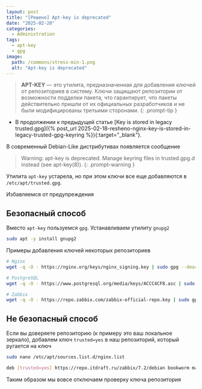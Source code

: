 ```yaml
---
layout: post
title: "[Решено] Аpt-key is deprecated"
date: "2025-02-20"
categories:
  - Administration
tags:
  - apt-key
  - gpg
image:
  path: /commons/stress-min-1.png
  alt: "Аpt-key is deprecated"
---
```


> **APT-KEY** — это утилита, предназначенная для добавления ключей от репозиториев в систему. Ключи защищают репозитории от возможности подделки пакета, что гарантирует, что пакеты действительно пришли от их официальных разработчиков и не были модифицированы третьими сторонами.
{: .prompt-tip }

- В продолжении к предыдущей статье [Key is stored in legacy trusted.gpg]({% post_url 2025-02-18-resheno-nginx-key-is-stored-in-legacy-trusted-gpg-keyring %}){:target="_blank"}.

В современный Debian-Like дистрибутивах появляется сообщение
> Warning: apt-key is deprecated. Manage keyring files in trusted.gpg.d instead (see apt-key(8)).
{: .prompt-warning }

Утилита `apt-key` устарела, но при этом ключи все еще добавляются в `/etc/apt/trusted.gpg`.

Избавляемся от предупреждения

## Безопасный способ

Вместо `apt-key` пользуемся `gpg`. Устанавливаем утилиту `gnupg2`
```bash
sudo apt -y install gnupg2
```

Примеры добавления ключей некоторых репозиториев
```bash
# Nginx
wget -q -O - https://nginx.org/keys/nginx_signing.key | sudo gpg --dearmor -o /etc/apt/trusted.gpg.d/nginx.gpg

# PostgreSQL
wget -q -O - https://www.postgresql.org/media/keys/ACCC4CF8.asc | sudo gpg --dearmor -o /etc/apt/trusted.gpg.d/postgresql.gpg

# Zabbix
wget -q -O - https://repo.zabbix.com/zabbix-official-repo.key | sudo gpg --dearmor -o /etc/apt/trusted.gpg.d/zabbix.gpg
```

## Не безопасный способ

Если вы доверяете репозиторию (к примеру это ваш локальное зеркало), добавлем ключ `trusted=yes` в наш репозиторий, который ругается на ключ
```bash
sudo nano /etc/apt/sources.list.d/nginx.list

deb [trusted=yes] https://repo.itdraft.ru/zabbix/7.2/debian bookworm main
```

Таким образом мы вовсе отключаем проверку ключа репозитория
